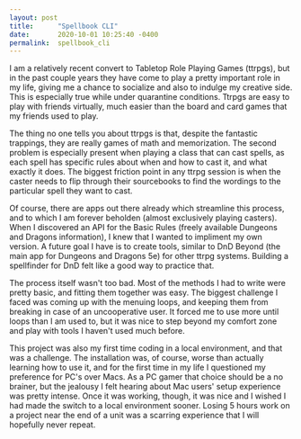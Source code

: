 ```yaml
---
layout: post
title:      "Spellbook CLI"
date:       2020-10-01 10:25:40 -0400
permalink:  spellbook_cli
---
```



I am a relatively recent convert to Tabletop Role Playing Games (ttrpgs), but in the past couple years they have come to play a pretty important role in my life, giving me a chance to socialize and also to indulge my creative side. This is especially true while under quarantine conditions. Ttrpgs are easy to play with friends virtually, much easier than the board and card games that my friends used to play.

The thing no one tells you about ttrpgs is that, despite the fantastic trappings, they are really games of math and memorization. The second problem is especially present when playing a class that can cast spells, as each spell has specific rules about when and how to cast it, and what exactly it does. The biggest friction point in any ttrpg session is when the caster needs to flip through their sourcebooks to find the wordings to the particular spell they want to cast. 

Of course, there are apps out there already which streamline this process, and to which I am forever beholden (almost exclusively playing casters). When I discovered an API for the Basic Rules (freely available Dungeons and Dragons information), I knew that I wanted to impliment my own version. A future goal I have is to create tools, similar to DnD Beyond (the main app for Dungeons and Dragons 5e) for other ttrpg systems. Building a spellfinder for DnD felt like a good way to practice that.

The process itself wasn't too bad. Most of the methods I had to write were pretty basic, and fitting them together was easy. The biggest challenge I faced was coming up with the menuing loops, and keeping them from breaking in case of an uncooperative user. It forced me to use more until loops than I am used to, but it was nice to step beyond my comfort zone and play with tools I haven't used much before. 

This project was also my first time coding in a local environment, and that was a challenge. The installation was, of course, worse than actually learning how to use it, and for the first time in my life I questioned my preference for PC's over Macs. As a PC gamer that choice should be a no brainer, but the jealousy I felt hearing about Mac users' setup experience was pretty intense. Once it was working, though, it was nice and I wished I had made the switch to a local environment sooner. Losing 5 hours work on a project near the end of a unit was a scarring experience that I will hopefully never repeat.
